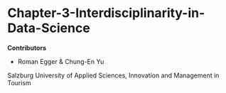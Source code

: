 # Chapter-3-Interdisciplinarity-in-Data-Science
**Contributors**
* Roman Egger & Chung-En Yu

Salzburg University of Applied Sciences, Innovation and Management in Tourism
